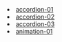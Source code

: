 <li><a href="accordion-01/index.html">accordion-01</a></li>
<li><a href="accordion-02/index.html">accordion-02</a></li>
<li><a href="accordion-03/index.html">accordion-03</a></li>
<li><a href="animation-01/index.html">animation-01</a></li>
